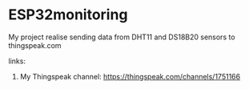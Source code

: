# ESP32monitoring

My project realise sending data from DHT11 and DS18B20 sensors to thingspeak.com

links:
1) My Thingspeak channel: https://thingspeak.com/channels/1751166
